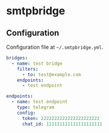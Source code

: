 # smtpbridge

## Configuration

Configuration file at `~/.smtpbridge.yml`.

```yaml
bridges:
  - name: test bridge
    filters:
      - to: test@example.com
    endpoints:
      - test endpoint

endpoints:
  - name: test endpoint
    type: telegram
    config:
      token: 2222222222222222222222
      chat_id: 111111111111111111111
```
